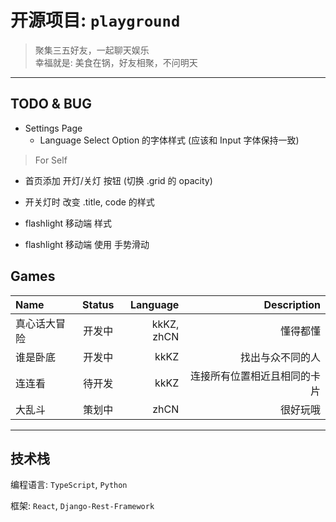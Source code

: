 # 开源项目: `playground`

> 聚集三五好友，一起聊天娱乐
> <br />幸福就是: 美食在锅，好友相聚，不问明天

---

## TODO & BUG

- Settings Page
  - Language Select Option 的字体样式 (应该和 Input 字体保持一致)

> For Self

- 首页添加 开灯/关灯 按钮 (切换 .grid 的 opacity)
- 开关灯时 改变 .title, code 的样式

- flashlight 移动端 样式
- flashlight 移动端 使用 手势滑动

## Games

| Name         | Status |   Language |                  Description |
| :----------- | :----: | ---------: | ---------------------------: |
| 真心话大冒险 | 开发中 | kkKZ, zhCN |                     懂得都懂 |
| 谁是卧底     | 开发中 |       kkKZ |             找出与众不同的人 |
| 连连看       | 待开发 |       kkKZ | 连接所有位置相近且相同的卡片 |
| 大乱斗       | 策划中 |       zhCN |                     很好玩哦 |

---

## 技术栈

编程语言: `TypeScript`, `Python`

框架: `React`, `Django-Rest-Framework`
